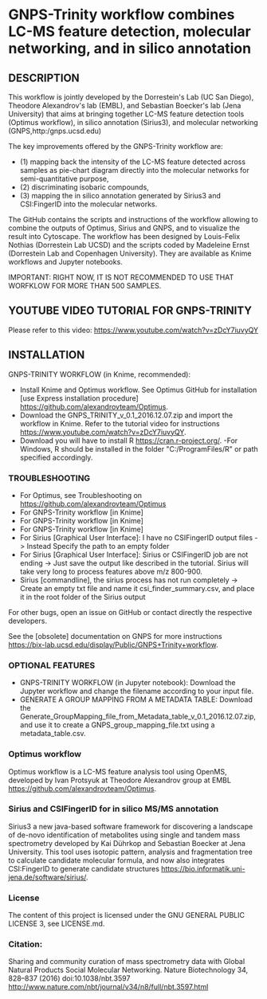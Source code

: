 # GNPS-Trinity workflow combines LC-MS feature detection, molecular networking, and in silico annotation

## DESCRIPTION
This workflow is jointly developed by the Dorrestein's Lab (UC San Diego), Theodore Alexandrov's lab (EMBL), and Sebastian Boecker's lab (Jena University) that aims at bringing together LC-MS feature detection tools (Optimus workflow), in silico annotation (Sirius3), and molecular networking (GNPS,http:/gnps.ucsd.edu)


The key improvements offered by the GNPS-Trinity workflow are:
+ (1) mapping back the intensity of the LC-MS feature detected across samples as pie-chart diagram directly into the molecular networks for semi-quantitative purpose,
+ (2) discriminating isobaric compounds, 
+ (3) mapping the in silico annotation generated by Sirius3 and CSI:FingerID into the molecular networks.

The GitHub contains the scripts and instructions of the workflow allowing to combine the outputs of Optimus, Sirius and GNPS, and to visualize the result into Cytoscape. The workflow has been designed by Louis-Felix Nothias (Dorrestein Lab UCSD) and the scripts coded by Madeleine Ernst (Dorrestein Lab and Copenhagen University). They are available as Knime workflows and Jupyter notebooks.

IMPORTANT: RIGHT NOW, IT IS NOT RECOMMENDED TO USE THAT WORFKLOW FOR MORE THAN 500 SAMPLES.

## YOUTUBE VIDEO TUTORIAL FOR GNPS-TRINITY ##
Please refer to this video: https://www.youtube.com/watch?v=zDcY7iuvyQY

## INSTALLATION ##
GNPS-TRINITY WORKFLOW (in Knime, recommended):
+ Install Knime and Optimus workflow. See Optimus GitHub for installation [use Express installation procedure] https://github.com/alexandrovteam/Optimus. 
+ Download the GNPS_TRINITY_v_0.1_2016.12.07.zip and import the workflow in Knime. Refer to the tutorial video for instructions https://www.youtube.com/watch?v=zDcY7iuvyQY. 
+ Download you will have to install R https://cran.r-project.org/. -For Windows, R should be installed in the folder "C:/ProgramFiles/R" or path specified accordingly.

### TROUBLESHOOTING
+ For Optimus, see Troubleshooting on https://github.com/alexandrovteam/Optimus
+ For GNPS-Trinity workflow [in Knime]
+ For GNPS-Trinity workflow [in Knime]
+ For GNPS-Trinity workflow [in Knime]
+ For Sirius [Graphical User Interface]: I have no CSIFingerID output files -> Instead Specify the path to an empty folder
+ For Sirius [Graphical User Interface]: Sirius or CSIFingerID job are not ending -> Just save the output like described in the tutorial. Sirius will take very long to process features above m/z 800-900.
+ Sirius [commandline], the sirius process has not run completely -> Create an empty txt file and name it csi_finder_summary.csv, and place it in the root folder of the Sirius output

For other bugs, open an issue on GitHub or contact directly the respective developers.

See the [obsolete] documentation on GNPS for more instructions https://bix-lab.ucsd.edu/display/Public/GNPS+Trinity+workflow.

### OPTIONAL FEATURES ###
- GNPS-TRINITY WORKFLOW (in Jupyter notebook): Download the Jupyter workflow and change the filename according to your input file.
- GENERATE A GROUP MAPPING FROM A METADATA TABLE: Download the Generate_GroupMapping_file_from_Metadata_table_v_0.1_2016.12.07.zip, and use it to create a GNPS_group_mapping_file.txt using a metadata_table.csv.

### Optimus workflow ###
Optimus workflow is a LC-MS feature analysis tool using OpenMS, developed by Ivan Protsyuk at Theodore Alexandrov group at EMBL https://github.com/alexandrovteam/Optimus.

### Sirius and CSIFingerID for in silico MS/MS annotation ###

Sirius3 a new java-based software framework for discovering a landscape of de-novo identification of metabolites using single and tandem mass spectrometry developed by Kai Dührkop and Sebastian Boecker at Jena University. This tool uses isotopic pattern, analysis and fragmentation tree to calculate candidate molecular formula, and now also integrates CSI:FingerID to generate candidate structures https://bio.informatik.uni-jena.de/software/sirius/.

### License
The content of this project is licensed under the GNU GENERAL PUBLIC LICENSE 3, see LICENSE.md.

### Citation:
Sharing and community curation of mass spectrometry data with Global Natural Products Social Molecular Networking. Nature Biotechnology 34, 828–837 (2016) doi:10.1038/nbt.3597 http://www.nature.com/nbt/journal/v34/n8/full/nbt.3597.html
